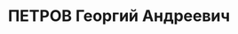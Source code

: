 ---
title: ПЕТРОВ Георгий Андреевич
description: "1897 г.р., русский, член ВКП(б) с 1927, старший лейтенант, нач. авиации\
  \ Челябинского облсовета ОАХ. \n  ВКВС - 28.12.1937, ВМН. Расстрелян 28.12.1937,\
  \ Челябинск"
---